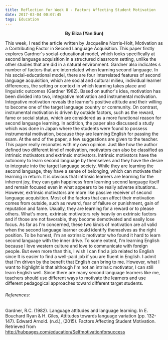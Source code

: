 ```yaml
---
title: Reflection for Week 8 - Factors Affecting Student Motivation
date: 2017-03-04 00:07:45
tags: Education
---
```


<center><b> By Eliza (Yan Sun) </b></center>

This week, I read the article written by Jacqueline Norris-Holt, Motivation as a Contributing Factor in Second Language Acquisition. This paper firstly explores Gardner's social-educational model, which looks specifically at second language acquisition in a structured classroom setting, unlike the other studies that are did in a natural environment. Gardner also indicates s number of factors that are interrelated when learning second language.<!-- more --> In his social-educational model, there are four interrelated features of second language acquisition, which are social and cultural milieu, individual learner differences, the setting or context in which learning takes place and linguistic outcomes (Gardner 1982). Based on author's idea, motivation has been divided into two, integrative motivation and instrumental motivation. Integrative motivation reveals the learner's positive attitude and their willing to become one of the target language country or community. On contrast, instrumental motivation is driven by outside factors, such as the reward, fame or social status, which are considered as a more functional reason for second language learning. In addition, the paper also discussed a study which was done in Japan where the students were found to possess instrumental motivation, because they are learning English for passing the exam. At the end of the paper, a few suggestions are given to the teacher. 
This paper really resonates with my own opinion. Just like how the author defined two different kind of motivation, motivators can also be classified as intrinsic motivators and extrinsic motivators. Intrinsic motivators have the autonomy to learn second language by themselves and they have the desire to integrate into the target language society. While they are learning the second language, they have a sense of belonging, which can motivate their learning in return. It is obvious that intrinsic learners are learning for the inherent joy, they can gain happiness from learning second language itself and remain focused even in what appears to be really adverse situations.. However, extrinsic motivators are more like passive receiver of second language acquisition. Most of the factors that can affect their motivation comes from outside, such as reward, fear of failure or punishment, gain of reputation and fame. Usually, they are learning for a reward or to please others. What's more, extrinsic motivators rely heavily on extrinsic factors and if those are not favorable, they become demotivated and easily lose focus. 
As far as I'm concerned, these two kinds of motivation are all valid when the second language learner could identify themselves as the right position. To be honest, I'm an extrinsic motivator who found it hard to learn second language with the inner drive. To some extent, I'm learning English because I love western culture and love to communicate with foreign people. But even more than this, I wish I can find a job related to English since It is easier to find a well-paid job if you are fluent in English. I admit that I'm driven by the benefit that English can bring to me. However, what I want to highlight is that although I'm not an intrinsic motivator, I can still learn English well. Since there are many second language learners like me, teachers should use different ways to motivate the learners and use different pedagogical approaches toward different target students. 


###### References:
Gardner, R.C. (1982). Language attitudes and language learning. In E. Bouchard Ryan & H. Giles, Attitudes towards language variation (pp. 132-147). Edward Arnold.
(n.d.), (2015). Factors Affecting Student Motivation. Retrieved from <br/>http://hubpages.com/education/Selfmotivationforsuccess